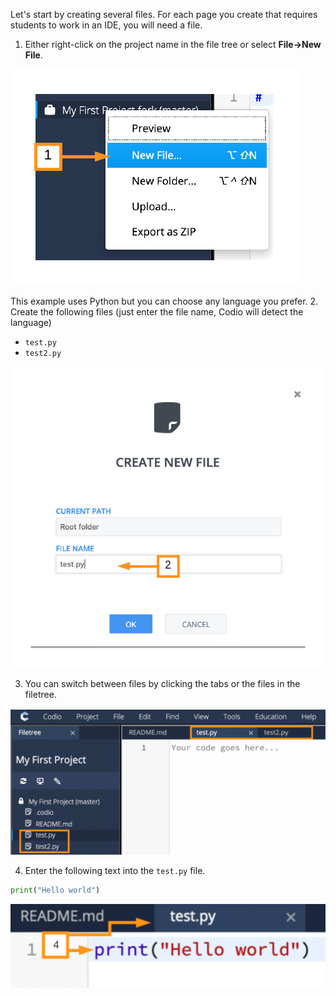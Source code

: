 Let's start by creating several files. For each page you create that requires students to work in an IDE, you will need a file. 

1. Either right-click on the project name in the file tree or select **File->New File**.


![New file from filetree](.guides/img/newFromFileTree.png)

This example uses Python but you can choose any language you prefer. 
2. Create the following files (just enter the file name, Codio will detect the language)

- `test.py`
- `test2.py`

![Create a new file](.guides/img/createFile.png) 


3. You can switch between files by clicking the tabs or the files in the filetree. 

![Access files](.guides/img/file.png)

4. Enter the following text into the `test.py` file.

```python
print("Hello world")
```
![Print hello world](.guides/img/filestabs.png)

